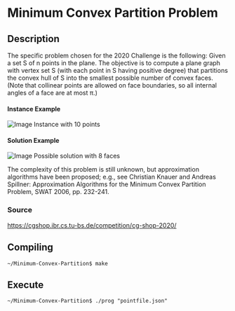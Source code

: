 # Minimum Convex Partition Problem

## Description

The specific problem chosen for the 2020 Challenge is the following:
Given a set S of n points in the plane. The objective is to compute a plane graph with vertex set S (with each point in S having positive degree) that partitions the convex hull of S into the smallest possible number of convex faces. (Note that collinear points are allowed on face boundaries, so all internal angles of a face are at most π.)

#### Instance Example
![Image](https://cgshop.ibr.cs.tu-bs.de/static/competitions/cgshop_2020/instance-example.svg)
Instance with 10 points

#### Solution Example
![Image](https://cgshop.ibr.cs.tu-bs.de/static/competitions/cgshop_2020/solution-example.svg)
Possible solution with 8 faces

The complexity of this problem is still unknown, but approximation algorithms have been proposed; e.g., see Christian Knauer and Andreas Spillner: Approximation Algorithms for the Minimum Convex Partition Problem, SWAT 2006, pp. 232-241.

### Source

https://cgshop.ibr.cs.tu-bs.de/competition/cg-shop-2020/

## Compiling

```
~/Minimum-Convex-Partition$ make
```

## Execute

```
~/Minimum-Convex-Partition$ ./prog "pointfile.json"
```
